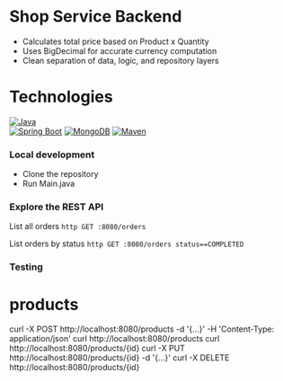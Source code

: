 # Shop Service Backend
- Calculates total price based on Product x Quantity
- Uses BigDecimal for accurate currency computation
- Clean separation of data, logic, and repository layers

# Technologies

[![Java](https://skillicons.dev/icons?i=java)](https://openjdk.org/)  
[![Spring Boot](https://skillicons.dev/icons?i=spring)](https://spring.io/projects/spring-boot)
[![MongoDB](https://skillicons.dev/icons?i=mongodb)](https://www.mongodb.com/) 
[![Maven](https://skillicons.dev/icons?i=maven)](https://maven.apache.org/)  

### Local development

- Clone the repository
- Run Main.java

### Explore the REST API

List all orders
`http GET :8080/orders`

List orders by status
`http GET :8080/orders status==COMPLETED`

### Testing

# products
curl -X POST   http://localhost:8080/products   -d '{...}' -H 'Content-Type: application/json'
curl http://localhost:8080/products
curl http://localhost:8080/products/{id}
curl -X PUT    http://localhost:8080/products/{id}   -d '{...}'
curl -X DELETE http://localhost:8080/products/{id}


